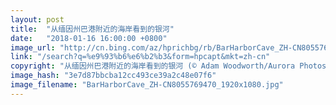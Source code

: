 ```yaml
---
layout: post
title:  "从缅因州巴港附近的海岸看到的银河"
date:   "2018-01-16 16:00:00 +0800"
image_url: "http://cn.bing.com/az/hprichbg/rb/BarHarborCave_ZH-CN8055769470_1920x1080.jpg"
link: "/search?q=%e9%93%b6%e6%b2%b3&form=hpcapt&mkt=zh-cn"
copyright: "从缅因州巴港附近的海岸看到的银河 (© Adam Woodworth/Aurora Photos)"
image_hash: "3e7d87bbcba12cc493ce39a2c48e07f6"
image_filename: "BarHarborCave_ZH-CN8055769470_1920x1080.jpg"
---
```


